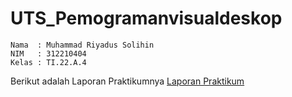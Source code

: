 # UTS_Pemogramanvisualdeskop

```
Nama  : Muhammad Riyadus Solihin
NIM   : 312210404
Kelas : TI.22.A.4
```
Berikut adalah Laporan Praktikumnya [Laporan Praktikum](https://github.com/muhammadriyadussolihin/UTS_Pemogramanvisualdeskop/blob/main/laporan%20praktikum/Laporan%20Praktikum%20Pemrograman%20visual_Muhammad%20Riyadus%20Solihin(312210404).pdf)
